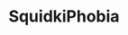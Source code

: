 ---
slug: squidkiphobia
title: SquidkiPhobia
description: "SquidkiPhobia is an exciting online game. Play for free directly in your browser!"
icon: /images/new_mods/sprunkiPhobia.png
url: https://wowtbc.net/sprunkin/sprunkiphobia/index.html
previewImage: /images/new_mods/sprunkiPhobia.png
type: new mods

# SEO配置
seo:
  title: "SquidkiPhobia - Play Free Online Game | Fun Browser Games"
  description: "SquidkiPhobia - Play this fun online game for free in your browser. No download required!"
  ogImage: "/images/new_mods/sprunkiPhobia.png"
  keywords: "squidkiphobia, online game, browser game, free game, new mods game, play online"

videoUrls:
  - https://www.youtube.com/embed/example1
  - https://www.youtube.com/embed/example2

whyPlay:
  title: "Why Play SquidkiPhobia?"
  items:
    - "Immersive Gameplay: SquidkiPhobia offers an engaging and immersive gaming experience that will keep you entertained for hours"
    - "Challenging Levels: Test your skills with increasingly difficult challenges and obstacles"
    - "Beautiful Graphics: Enjoy stunning visuals and smooth animations that bring the game world to life"
    - "Regular Updates: New content and features are added regularly to keep the game fresh and exciting"
    - "Free to Play: Experience all the fun without spending a penny"
    - "Community Features: Connect with other players, share strategies, and compete for high scores"
    - "Cross-Platform: Play on any device with a web browser, no downloads required"

features:
  title: "Key Features of SquidkiPhobia"
  image: "/images/new_mods/sprunkiPhobia.png"
  items:
    - "Intuitive Controls: Easy to learn controls make SquidkiPhobia accessible for players of all skill levels"
    - "Multiple Game Modes: Enjoy various gameplay options that provide different challenges and experiences"
    - "Character Customization: Personalize your gaming experience with unique characters and items"
    - "Achievement System: Complete special tasks to earn rewards and recognition"
    - "Leaderboards: Compete with players worldwide and see who can achieve the highest scores"

characteristics:
  title: "Game Characteristics"
  image: "/images/new_mods/sprunkiPhobia.png"
  items:
    - "Genre: New mods game with elements of strategy and skill"
    - "Difficulty: Suitable for both casual gamers and those seeking a challenge"
    - "Play Time: Quick sessions or extended gameplay, depending on your preference"
    - "Art Style: Vibrant and engaging visuals that enhance the gaming experience"
    - "Sound Design: Immersive audio that complements the gameplay perfectly"

info: "SquidkiPhobia is an exciting online game that offers players a unique and engaging gaming experience. With its intuitive controls, stunning visuals, and challenging gameplay, SquidkiPhobia provides hours of entertainment for players of all ages and skill levels. Whether you're looking for a quick gaming session during a break or an extended play session, SquidkiPhobia delivers an immersive experience that will keep you coming back for more. The game features multiple levels of increasing difficulty, ensuring that players are constantly challenged as they progress. With regular updates adding new content and features, SquidkiPhobia remains fresh and exciting, providing endless entertainment options for its growing community of players."

howToPlayIntro: "Welcome to SquidkiPhobia! This guide will walk you through the basics and help you master the game. Whether you're a beginner or looking to improve your skills, these tips and instructions will enhance your gaming experience."

howToPlaySteps:
  - title: "Getting Started"
    description: "Begin your SquidkiPhobia adventure by familiarizing yourself with the controls. Use your keyboard or mouse to navigate through the game interface. The tutorial will guide you through the basic mechanics and help you understand the objectives."
  - title: "Understanding the Objectives"
    description: "In SquidkiPhobia, your main goal is to progress through levels by completing specific objectives. Each level presents unique challenges that require different strategies and approaches."
  - title: "Mastering the Controls"
    description: "Practice using the controls to improve your precision and reaction time. SquidkiPhobia requires quick reflexes and strategic thinking to overcome obstacles and defeat opponents."
  - title: "Utilizing Power-ups"
    description: "Collect power-ups throughout the game to enhance your abilities and overcome difficult challenges. Each power-up offers unique advantages that can be crucial for success."
  - title: "Developing Strategies"
    description: "As you progress in SquidkiPhobia, develop effective strategies for different scenarios. Analyze patterns, anticipate challenges, and adapt your approach to maximize your performance."

faq:
  title: "Frequently Asked Questions about SquidkiPhobia"
  items:
    - question: "Is SquidkiPhobia free to play?"
      answer: "Yes, SquidkiPhobia is completely free to play directly in your web browser. No downloads or purchases are required to enjoy the full game experience."
    - question: "Can I play SquidkiPhobia on mobile devices?"
      answer: "Yes, SquidkiPhobia is optimized for both desktop and mobile play. You can enjoy the game on any device with a web browser and internet connection."
    - question: "Are there any in-game purchases?"
      answer: "While SquidkiPhobia is free to play, there may be optional in-game purchases available for cosmetic items or additional features that don't affect core gameplay."
    - question: "How often is SquidkiPhobia updated?"
      answer: "The developers regularly update SquidkiPhobia with new content, features, and improvements based on player feedback and game performance."
    - question: "Can I play SquidkiPhobia offline?"
      answer: "Currently, SquidkiPhobia requires an internet connection to play as it's a browser-based online game."
    - question: "Is SquidkiPhobia suitable for children?"
      answer: "Yes, SquidkiPhobia is designed to be family-friendly and suitable for players of all ages."
    - question: "How do I report bugs or issues?"
      answer: "If you encounter any problems while playing SquidkiPhobia, you can report them through the game's support page or contact the developers directly through their website."
    - question: "Still Have Questions?"
      answer: "If you have additional questions about SquidkiPhobia that aren't covered in this FAQ, please visit our support center or contact our customer service team for assistance."
---